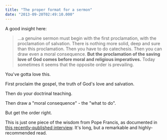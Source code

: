 ```yaml
---
title: "The proper format for a sermon"
date: "2013-09-20T02:49:10.000"
---
```


A good insight here:

> ...a genuine sermon must begin with the first proclamation, with the proclamation of salvation. There is nothing more solid, deep and sure than this proclamation. Then you have to do catechesis. Then you can draw even a moral consequence. **But the proclamation of the saving love of God comes before moral and religious imperatives.** Today sometimes it seems that the opposite order is prevailing.

You've gotta love this.

First proclaim the gospel, the truth of God's love and salvation.

Then do your doctrinal teaching.

Then draw a "moral consequence" - the "what to do".

But get the order right.

This is just one piece of the wisdom from Pope Francis, as documented in [this recently-published interview](http://www.americamagazine.org/pope-interview). It's long, but a remarkable and highly-recommended read.
